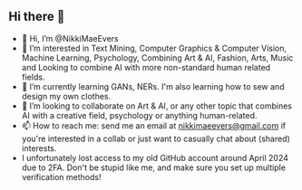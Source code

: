 ## Hi there 👋

- 👋 Hi, I’m @NikkiMaeEvers
- 👀 I’m interested in Text Mining, Computer Graphics & Computer Vision, Machine Learning, Psychology, Combining Art & AI, Fashion, Arts, Music and Looking to combine AI with more non-standard human related fields.
- 🌱 I’m currently learning GANs, NERs. I'm also learning how to sew and design my own clothes.
- 💞️ I’m looking to collaborate on Art & AI, or any other topic that combines AI with a creative field, psychology or anything human-related.
- 📫 How to reach me: send me an email at nikkimaeevers@gmail.com if you're interested in a collab or just want to casually chat about (shared) interests.
- I unfortunately lost access to my old GitHub account around April 2024 due to 2FA. Don't be stupid like me, and make sure you set up multiple verification methods!
